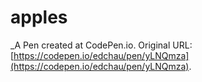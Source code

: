 # apples
 _A Pen created at CodePen.io. Original URL: [https://codepen.io/edchau/pen/yLNQmza](https://codepen.io/edchau/pen/yLNQmza).

 